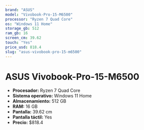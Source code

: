 ```yaml
---
brand: "ASUS"
model: "Vivobook-Pro-15-M6500"
processor: "Ryzen 7 Quad Core"
os: "Windows 11 Home"
storage_gb: 512
ram_gb: 16
screen_cm: 39.62
touch: "Yes"
price_usd: 818.4
slug: "asus-vivobook-pro-15-m6500"
---
```


# ASUS Vivobook-Pro-15-M6500

- **Procesador:** Ryzen 7 Quad Core
- **Sistema operativo:** Windows 11 Home
- **Almacenamiento:** 512 GB
- **RAM:** 16 GB
- **Pantalla:** 39.62 cm
- **Pantalla táctil:** Yes
- **Precio:** $818.4
